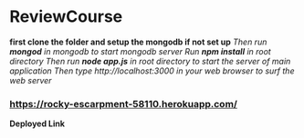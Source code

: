 # ReviewCourse
**first clone the folder and setup the mongodb if not set up**
*Then run **mongod** in mongodb to start mongodb server*
*Run **npm install** in root directory*
*Then run **node app.js** in root directory to start the server of main application*
*Then type http://localhost:3000 in your web browser to surf the web server*

### https://rocky-escarpment-58110.herokuapp.com/
**Deployed Link**
